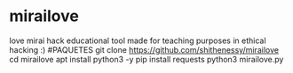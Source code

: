 # mirailove
love mirai hack educational tool made for teaching purposes in ethical hacking :)
#PAQUETES
git clone https://github.com/shithenessy/mirailove 
 cd mirailove 
 apt install python3 -y
 pip install requests 
 python3 mirailove.py
